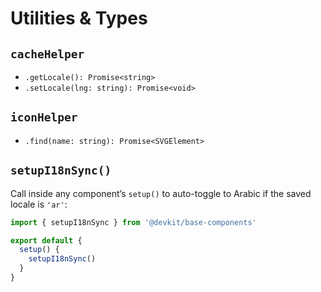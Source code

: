 
# Utilities & Types

## `cacheHelper`

- `.getLocale(): Promise<string>`  
- `.setLocale(lng: string): Promise<void>`

## `iconHelper`

- `.find(name: string): Promise<SVGElement>`

## `setupI18nSync()`

Call inside any component’s `setup()` to auto-toggle to Arabic if the saved locale is `'ar'`:

```ts
import { setupI18nSync } from '@devkit/base-components'

export default {
  setup() {
    setupI18nSync()
  }
}
